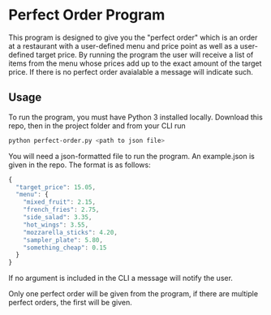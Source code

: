 # Perfect Order Program
This program is designed to give you the "perfect order" which is an order at a restaurant with a user-defined menu and price point as well as a user-defined target price. By running the program the user will receive a list of items from the menu whose prices add up to the exact amount of the target price. If there is no perfect order avaialable a message will indicate such.

## Usage
To run the program, you must have Python 3 installed locally. Download this repo, then in the project folder and from your CLI run 
```bash
python perfect-order.py <path to json file>
```
You will need a json-formatted file to run the program. An example.json is given in the repo. The format is as follows:

```javascript
{
  "target_price": 15.05,
  "menu": {
    "mixed_fruit": 2.15,
    "french_fries": 2.75,
    "side_salad": 3.35,
    "hot_wings": 3.55,
    "mozzarella_sticks": 4.20,
    "sampler_plate": 5.80,
    "something_cheap": 0.15
  }
}
```

If no argument is included in the CLI a message will notify the user. 

Only one perfect order will be given from the program, if there are multiple perfect orders, the first will be given.